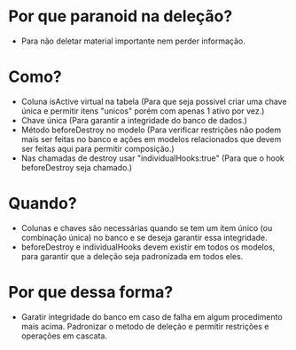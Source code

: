 <!-- @format -->

# Por que paranoid na deleção?

- Para não deletar material importante nem perder informação.

# Como?

- Coluna isActive virtual na tabela (Para que seja possivel criar uma chave única e permitir itens "unicos" porém com
  apenas 1 ativo por vez.)
- Chave única (Para garantir a integridade do banco de dados.)
- Método beforeDestroy no modelo (Para verificar restrições não podem mais ser feitas no banco e ações em modelos
  relacionados que devem ser feitas aqui para permitir composição.)
- Nas chamadas de destroy usar "individualHooks:true" (Para que o hook beforeDestroy seja chamado.)

# Quando?

- Colunas e chaves são necessárias quando se tem um item único (ou combinação única) no banco e se deseja garantir essa
  integridade.
- beforeDestroy e individualHooks devem existir em todos os modelos, para garantir que a deleção seja padronizada em
  todos eles.

# Por que dessa forma?

- Garatir integridade do banco em caso de falha em algum procedimento mais acima. Padronizar o metodo de deleção e
  permitir restrições e operações em cascata.
